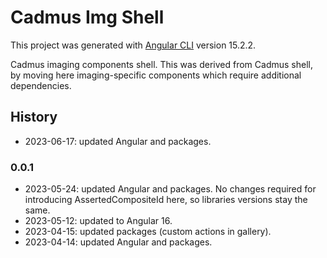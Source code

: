 # Cadmus Img Shell

This project was generated with [Angular CLI](https://github.com/angular/angular-cli) version 15.2.2.

Cadmus imaging components shell. This was derived from Cadmus shell, by moving here imaging-specific components which require additional dependencies.

## History

- 2023-06-17: updated Angular and packages.

### 0.0.1

- 2023-05-24: updated Angular and packages. No changes required for introducing AssertedCompositeId here, so libraries versions stay the same.
- 2023-05-12: updated to Angular 16.
- 2023-04-15: updated packages (custom actions in gallery).
- 2023-04-14: updated Angular and packages.
